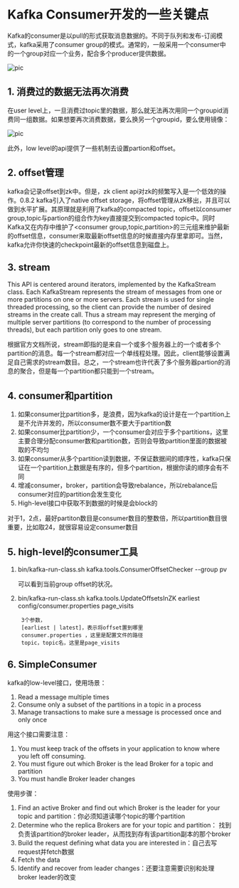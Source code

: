 # Kafka Consumer开发的一些关键点

Kafka的consumer是以pull的形式获取消息数据的。不同于队列和发布-订阅模式，kafka采用了consumer group的模式。通常的，一般采用一个consumer中的一个group对应一个业务，配合多个producer提供数据。

![pic](http://static.oschina.net/uploads/space/2013/0225/222954_DNR2_589742.jpg)

## 1. 消费过的数据无法再次消费

在user level上，一旦消费过topic里的数据，那么就无法再次用同一个groupid消费同一组数据。如果想要再次消费数据，要么换另一个groupid，要么使用镜像：
	
![pic](http://static.oschina.net/uploads/space/2013/0225/223246_m87S_589742.jpg)

此外，low level的api提供了一些机制去设置partion和offset。

## 2. offset管理

kafka会记录offset到zk中。但是，zk client api对zk的频繁写入是一个低效的操作。0.8.2 kafka引入了native offset storage，将offset管理从zk移出，并且可以做到水平扩展。其原理就是利用了kafka的compacted topic，offset以consumer group,topic与partion的组合作为key直接提交到compacted topic中。同时Kafka又在内存中维护了<consumer group,topic,partition>的三元组来维护最新的offset信息，consumer来取最新offset信息的时候直接内存里拿即可。当然，kafka允许你快速的checkpoint最新的offset信息到磁盘上。

## 3. stream

This API is centered around iterators, implemented by the KafkaStream class. Each KafkaStream represents the stream of messages from one or more partitions on one or more servers. Each stream is used for single threaded processing, so the client can provide the number of desired streams in the create call. Thus a stream may represent the merging of multiple server partitions (to correspond to the number of processing threads), but each partition only goes to one stream.

根据官方文档所说，stream即指的是来自一个或多个服务器上的一个或者多个partition的消息。每一个stream都对应一个单线程处理。因此，client能够设置满足自己需求的stream数目。总之，一个stream也许代表了多个服务器partion的消息的聚合，但是每一个partition都只能到一个stream。

## 4. consumer和partition

1. 如果consumer比partition多，是浪费，因为kafka的设计是在一个partition上是不允许并发的，所以consumer数不要大于partition数 
2. 如果consumer比partition少，一个consumer会对应于多个partitions，这里主要合理分配consumer数和partition数，否则会导致partition里面的数据被取的不均匀 
3. 如果consumer从多个partition读到数据，不保证数据间的顺序性，kafka只保证在一个partition上数据是有序的，但多个partition，根据你读的顺序会有不同 
4. 增减consumer，broker，partition会导致rebalance，所以rebalance后consumer对应的partition会发生变化 
5. High-level接口中获取不到数据的时候是会block的

对于1，2点，最好partiton数目是consumer数目的整数倍，所以partition数目很重要，比如取24，就很容易设定consumer数目 

## 5. high-level的consumer工具

1. bin/kafka-run-class.sh kafka.tools.ConsumerOffsetChecker --group pv

	可以看到当前group offset的状况。

2. bin/kafka-run-class.sh kafka.tools.UpdateOffsetsInZK earliest config/consumer.properties  page_visits

		3个参数， 
		[earliest | latest]，表示将offset置到哪里 
		consumer.properties ，这里是配置文件的路径 
		topic，topic名，这里是page_visits
		
## 6. SimpleConsumer

kafka的low-level接口，使用场景：

1. Read a message multiple times
2. Consume only a subset of the partitions in a topic in a process
3. Manage transactions to make sure a message is processed once and only once

用这个接口需要注意：

1. You must keep track of the offsets in your application to know where you left off consuming.
2. You must figure out which Broker is the lead Broker for a topic and partition
3. You must handle Broker leader changes

使用步骤：

1. Find an active Broker and find out which Broker is the leader for your topic and partition：你必须知道读哪个topic的哪个partition 
2. Determine who the replica Brokers are for your topic and partition： 找到负责该partition的broker leader，从而找到存有该partition副本的那个broker
3. Build the request defining what data you are interested in：自己去写request并fetch数据 
4. Fetch the data
5. Identify and recover from leader changes：还要注意需要识别和处理broker leader的改变

